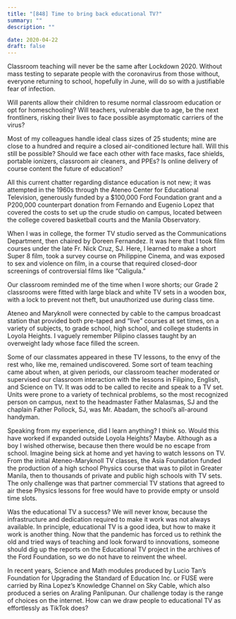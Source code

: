 ```yaml
---
title: "[848] Time to bring back educational TV?"
summary: ""
description: ""

date: 2020-04-22
draft: false
---
```


Classroom teaching will never be the same after Lockdown 2020. Without mass testing to separate people with the coronavirus from those without, everyone returning to school, hopefully in June, will do so with a justifiable fear of infection.

Will parents allow their children to resume normal classroom education or opt for homeschooling? Will teachers, vulnerable due to age, be the next frontliners, risking their lives to face possible asymptomatic carriers of the virus?

Most of my colleagues handle ideal class sizes of 25 students; mine are close to a hundred and require a closed air-conditioned lecture hall. Will this still be possible? Should we face each other with face masks, face shields, portable ionizers, classroom air cleaners, and PPEs? Is online delivery of course content the future of education?

All this current chatter regarding distance education is not new; it was attempted in the 1960s through the Ateneo Center for Educational Television, generously funded by a $100,000 Ford Foundation grant and a P200,000 counterpart donation from Fernando and Eugenio Lopez that covered the costs to set up the crude studio on campus, located between the college covered basketball courts and the Manila Observatory.

When I was in college, the former TV studio served as the Communications Department, then chaired by Doreen Fernandez. It was here that I took film courses under the late Fr. Nick Cruz, SJ. Here, I learned to make a short Super 8 film, took a survey course on Philippine Cinema, and was exposed to sex and violence on film, in a course that required closed-door screenings of controversial films like “Caligula.”

Our classroom reminded me of the time when I wore shorts; our Grade 2 classrooms were fitted with large black and white TV sets in a wooden box, with a lock to prevent not theft, but unauthorized use during class time.

Ateneo and Maryknoll were connected by cable to the campus broadcast station that provided both pre-taped and “live” courses at set times, on a variety of subjects, to grade school, high school, and college students in Loyola Heights. I vaguely remember Pilipino classes taught by an overweight lady whose face filled the screen.

Some of our classmates appeared in these TV lessons, to the envy of the rest who, like me, remained undiscovered. Some sort of team teaching came about when, at given periods, our classroom teacher moderated or supervised our classroom interaction with the lessons in Filipino, English, and Science on TV. It was odd to be called to recite and speak to a TV set. Units were prone to a variety of technical problems, so the most recognized person on campus, next to the headmaster Father Malasmas, SJ and the chaplain Father Pollock, SJ, was Mr. Abadam, the school’s all-around handyman.

Speaking from my experience, did I learn anything? I think so. Would this have worked if expanded outside Loyola Heights? Maybe. Although as a boy I wished otherwise, because then there would be no escape from school. Imagine being sick at home and yet having to watch lessons on TV. From the initial Ateneo-Maryknoll TV classes, the Asia Foundation funded the production of a high school Physics course that was to pilot in Greater Manila, then to thousands of private and public high schools with TV sets. The only challenge was that partner commercial TV stations that agreed to air these Physics lessons for free would have to provide empty or unsold time slots.

Was the educational TV a success? We will never know, because the infrastructure and dedication required to make it work was not always available. In principle, educational TV is a good idea, but how to make it work is another thing. Now that the pandemic has forced us to rethink the old and tried ways of teaching and look forward to innovations, someone should dig up the reports on the Educational TV project in the archives of the Ford Foundation, so we do not have to reinvent the wheel.

In recent years, Science and Math modules produced by Lucio Tan’s Foundation for Upgrading the Standard of Education Inc. or FUSE were carried by Rina Lopez’s Knowledge Channel on Sky Cable, which also produced a series on Araling Panlipunan. Our challenge today is the range of choices on the internet. How can we draw people to educational TV as effortlessly as TikTok does?
